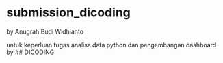 # submission_dicoding
by Anugrah Budi Widhianto

untuk keperluan tugas analisa data python dan pengembangan dashboard by ## DICODING
